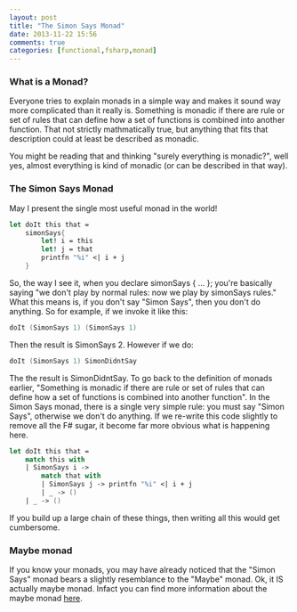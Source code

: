 ```yaml
---
layout: post
title: "The Simon Says Monad"
date: 2013-11-22 15:56
comments: true
categories: [functional,fsharp,monad]
---
```

### What is a Monad?
Everyone tries to explain monads in a simple way and makes it sound way more complicated than it really is. Something is monadic if there are rule or set of rules that can define how a set of functions is combined into another function. That not strictly mathmatically true, but anything that fits that description could at least be described as monadic.

You might be reading that and thinking "surely everything is monadic?", well yes, almost everything is kind of monadic (or can be described in that way). 

### The Simon Says Monad
May I present the single most useful monad in the world!

``` fsharp Simon Says
let doIt this that =
    simonSays{
        let! i = this
        let! j = that
        printfn "%i" <| i + j
    }
```

So, the way I see it, when you declare simonSays { ... }; you're basically saying "we don't play by normal rules: now we play by simonSays rules." What this means is, if you don't say "Simon Says", then you don't do anything. So for example, if we invoke it like this:

``` fsharp Simon Says 1 + 1
doIt (SimonSays 1) (SimonSays 1)
```

Then the result is SimonSays 2. However if we do:

``` fsharp Simon Says 1 + SimonDidntSay
doIt (SimonSays 1) SimonDidntSay
```

The the result is SimonDidntSay. To go back to the definition of monads earlier, "Something is monadic if there are rule or set of rules that can define how a set of functions is combined into another function". In the Simon Says monad, there is a single very simple rule: you must say "Simon Says", otherwise we don't do anything. If we re-write this code slightly to remove all the F# sugar, it become far more obvious what is happening here.

``` fsharp Simon Says using matches
let doIt this that =
    match this with
    | SimonSays i ->
        match that with
        | SimonSays j -> printfn "%i" <| i + j
        | _ -> ()
    | _ -> ()
```

If you build up a large chain of these things, then writing all this would get cumbersome.

### Maybe monad
If you know your monads, you may have already noticed that the "Simon Says" monad bears a slightly resemblance to the "Maybe" monad. Ok, it IS actually maybe monad. Infact you can find more information about the maybe monad [here](http://en.wikibooks.org/wiki/F_Sharp_Programming/Computation_Expressions).